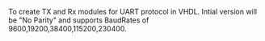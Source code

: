 To create TX and Rx modules for UART protocol in VHDL. Intial version will be "No Parity" and supports BaudRates of 9600,19200,38400,115200,230400.

